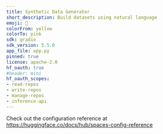 ```yaml
---
title: Synthetic Data Generator
short_description: Build datasets using natural language
emoji: 🧬
colorFrom: yellow
colorTo: pink
sdk: gradio
sdk_version: 5.5.0
app_file: app.py
pinned: true
license: apache-2.0
hf_oauth: true
#header: mini
hf_oauth_scopes:
- read-repos
- write-repos
- manage-repos
- inference-api
---
```


Check out the configuration reference at https://huggingface.co/docs/hub/spaces-config-reference